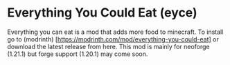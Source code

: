 # Everything You Could Eat (eyce)
Everything you can eat is a mod that adds more food to minecraft.
To install go to (modrinth) [https://modrinth.com/mod/everything-you-could-eat] or download the latest release from here. 
This mod is mainly for neoforge (1.21.1) but forge support (1.20.1) may come soon.
